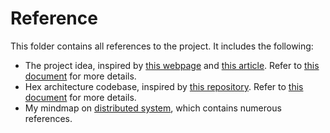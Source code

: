 # Reference

This folder contains all references to the project. It includes the following:

- The project idea, inspired by [this webpage](https://roadmap.sh/projects/movie-reservation-system) and [this article](https://roadmap.sh/backend/project-ideas#11-movie-reservation-system). Refer to [this document](./design/README.md) for more details.
- Hex architecture codebase, inspired by [this repository](https://github.com/Haraj-backend/hex-monscape). Refer to [this document](./design/hex-architecture.md) for more details.
- My mindmap on [distributed system](./mindmaps/Distributed%20System.excalidraw.svg), which contains numerous references.
